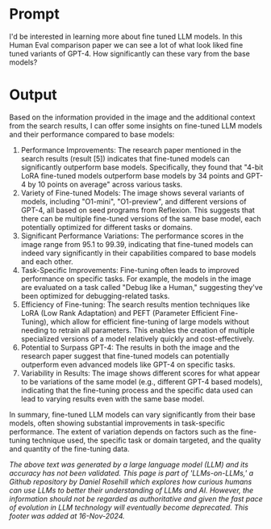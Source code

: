 # Prompt

I'd be interested in learning more about fine tuned LLM models. In this Human Eval comparison paper we can see a lot of what look liked fine tuned variants of GPT-4. How significantly can these vary from the base models?

# Output

Based on the information provided in the image and the additional context from the search results, I can offer some insights on fine-tuned LLM models and their performance compared to base models:

1. Performance Improvements:
   The research paper mentioned in the search results (result \[5]) indicates that fine-tuned models can significantly outperform base models. Specifically, they found that "4-bit LoRA fine-tuned models outperform base models by 34 points and GPT-4 by 10 points on average" across various tasks.
2. Variety of Fine-tuned Models:
   The image shows several variants of models, including "O1-mini", "O1-preview", and different versions of GPT-4, all based on seed programs from Reflexion. This suggests that there can be multiple fine-tuned versions of the same base model, each potentially optimized for different tasks or domains.
3. Significant Performance Variations:
   The performance scores in the image range from 95.1 to 99.39, indicating that fine-tuned models can indeed vary significantly in their capabilities compared to base models and each other.
4. Task-Specific Improvements:
   Fine-tuning often leads to improved performance on specific tasks. For example, the models in the image are evaluated on a task called "Debug like a Human," suggesting they've been optimized for debugging-related tasks.
5. Efficiency of Fine-tuning:
   The search results mention techniques like LoRA (Low Rank Adaptation) and PEFT (Parameter Efficient Fine-Tuning), which allow for efficient fine-tuning of large models without needing to retrain all parameters. This enables the creation of multiple specialized versions of a model relatively quickly and cost-effectively.
6. Potential to Surpass GPT-4:
   The results in both the image and the research paper suggest that fine-tuned models can potentially outperform even advanced models like GPT-4 on specific tasks.
7. Variability in Results:
   The image shows different scores for what appear to be variations of the same model (e.g., different GPT-4 based models), indicating that the fine-tuning process and the specific data used can lead to varying results even with the same base model.

In summary, fine-tuned LLM models can vary significantly from their base models, often showing substantial improvements in task-specific performance. The extent of variation depends on factors such as the fine-tuning technique used, the specific task or domain targeted, and the quality and quantity of the fine-tuning data.

*The above text was generated by a large language model (LLM) and its accuracy has not been validated. This page is part of 'LLMs-on-LLMs,' a Github repository by Daniel Rosehill which explores how curious humans can use LLMs to better their understanding of LLMs and AI. However, the information should not be regarded as authoritative and given the fast pace of evolution in LLM technology will eventually become deprecated. This footer was added at 16-Nov-2024.*


